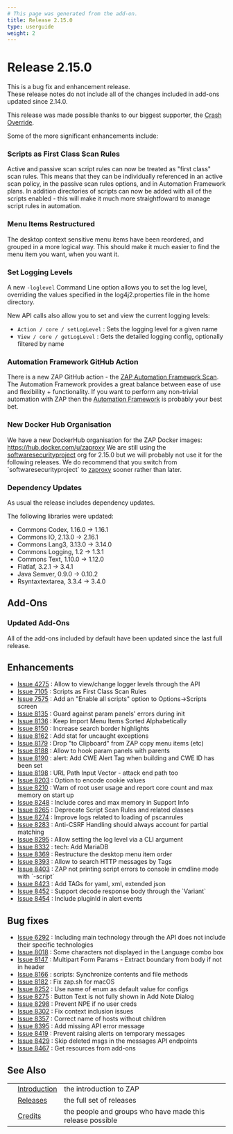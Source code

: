 ```yaml
---
# This page was generated from the add-on.
title: Release 2.15.0
type: userguide
weight: 2
---
```


# Release 2.15.0

This is a bug fix and enhancement release.   
These release notes do not include all of the changes included in add-ons updated since 2.14.0.


This release was made possible thanks to our biggest supporter, the [Crash Override](https://crashoverride.com/?zap=web).


Some of the more significant enhancements include:

### Scripts as First Class Scan Rules

Active and passive scan script rules can now be treated as "first class" scan rules. This means that they can be individually referenced in an active scan policy, in the passive scan rules options, and in Automation Framework plans. In addition directories of scripts can now be added with all of the scripts enabled - this will make it much more straightfoward to manage script rules in automation.

### Menu Items Restructured

The desktop context sensitive menu items have been reordered, and grouped in a more logical way. This should make it much easier to find the menu item you want, when you want it.

### Set Logging Levels

A new `-loglevel` Command Line option allows you to set the log level, overriding the values specified in the log4j2.properties file in the home directory.


New API calls also allow you to set and view the current logging levels:

* `Action / core / setLogLevel` : Sets the logging level for a given name
* `View / core / getLogLevel` : Gets the detailed logging config, optionally filtered by name

### Automation Framework GitHub Action

There is a new ZAP GitHub action - the [ZAP Automation Framework Scan](https://github.com/marketplace/actions/zap-automation-framework-scan). The Automation Framework provides a great balance between ease of use and flexibility + functionality. If you want to perform any non-trivial automation with ZAP then the [Automation Framework](/docs/automate/automation-framework/) is probably your best bet.

### New Docker Hub Organisation

We have a new DockerHub organisation for the ZAP Docker images: https://hub.docker.com/u/zaproxy We are still using the [softwaresecurityproject](https://hub.docker.com/u/softwaresecurityproject) org for 2.15.0 but we will probably not use it for the following releases. We do recommend that you switch from \`softwaresecurityproject\` to [zaproxy](https://hub.docker.com/u/zaproxy) sooner rather than later.

### Dependency Updates

As usual the release includes dependency updates.


The following libraries were updated:

* Commons Codex, 1.16.0 → 1.16.1
* Commons IO, 2.13.0 → 2.16.1
* Commons Lang3, 3.13.0 → 3.14.0
* Commons Logging, 1.2 → 1.3.1
* Commons Text, 1.10.0 → 1.12.0
* Flatlaf, 3.2.1 → 3.4.1
* Java Semver, 0.9.0 → 0.10.2
* Rsyntaxtextarea, 3.3.4 → 3.4.0

## Add-Ons

### Updated Add-Ons

All of the add-ons included by default have been updated since the last full release.

## Enhancements

* [Issue 4275](https://github.com/zaproxy/zaproxy/issues/4275) : Allow to view/change logger levels through the API
* [Issue 7105](https://github.com/zaproxy/zaproxy/issues/7105) : Scripts as First Class Scan Rules
* [Issue 7575](https://github.com/zaproxy/zaproxy/issues/7575) : Add an "Enable all scripts" option to Options-\>Scripts screen
* [Issue 8135](https://github.com/zaproxy/zaproxy/issues/8135) : Guard against param panels' errors during init
* [Issue 8136](https://github.com/zaproxy/zaproxy/issues/8136) : Keep Import Menu Items Sorted Alphabetically
* [Issue 8150](https://github.com/zaproxy/zaproxy/issues/8150) : Increase search border highlights
* [Issue 8162](https://github.com/zaproxy/zaproxy/issues/8162) : Add stat for uncaught exceptions
* [Issue 8179](https://github.com/zaproxy/zaproxy/issues/8179) : Drop "to Clipboard" from ZAP copy menu items (etc)
* [Issue 8188](https://github.com/zaproxy/zaproxy/issues/8188) : Allow to hook param panels with parents
* [Issue 8190](https://github.com/zaproxy/zaproxy/issues/8190) : alert: Add CWE Alert Tag when building and CWE ID has been set
* [Issue 8198](https://github.com/zaproxy/zaproxy/issues/8198) : URL Path Input Vector - attack end path too
* [Issue 8203](https://github.com/zaproxy/zaproxy/issues/8203) : Option to encode cookie values
* [Issue 8210](https://github.com/zaproxy/zaproxy/issues/8210) : Warn of root user usage and report core count and max memory on start up
* [Issue 8248](https://github.com/zaproxy/zaproxy/issues/8248) : Include cores and max memory in Support Info
* [Issue 8265](https://github.com/zaproxy/zaproxy/issues/8265) : Deprecate Script Scan Rules and related classes
* [Issue 8274](https://github.com/zaproxy/zaproxy/issues/8274) : Improve logs related to loading of pscanrules
* [Issue 8283](https://github.com/zaproxy/zaproxy/issues/8283) : Anti-CSRF Handling should always account for partial matching
* [Issue 8295](https://github.com/zaproxy/zaproxy/issues/8295) : Allow setting the log level via a CLI argument
* [Issue 8332](https://github.com/zaproxy/zaproxy/issues/8332) : tech: Add MariaDB
* [Issue 8369](https://github.com/zaproxy/zaproxy/issues/8369) : Restructure the desktop menu item order
* [Issue 8393](https://github.com/zaproxy/zaproxy/issues/8393) : Allow to search HTTP messages by Tags
* [Issue 8403](https://github.com/zaproxy/zaproxy/issues/8403) : ZAP not printing script errors to console in cmdline mode with \`-script\`
* [Issue 8423](https://github.com/zaproxy/zaproxy/issues/8423) : Add TAGs for yaml, xml, extended json
* [Issue 8452](https://github.com/zaproxy/zaproxy/issues/8452) : Support decode response body through the \`Variant\`
* [Issue 8454](https://github.com/zaproxy/zaproxy/issues/8454) : Include pluginId in alert events

## Bug fixes

* [Issue 6292](https://github.com/zaproxy/zaproxy/issues/6292) : Including main technology through the API does not include their specific technologies
* [Issue 8018](https://github.com/zaproxy/zaproxy/issues/8018) : Some characters not displayed in the Language combo box
* [Issue 8147](https://github.com/zaproxy/zaproxy/issues/8147) : Multipart Form Params - Extract boundary from body if not in header
* [Issue 8166](https://github.com/zaproxy/zaproxy/issues/8166) : scripts: Synchronize contents and file methods
* [Issue 8182](https://github.com/zaproxy/zaproxy/issues/8182) : Fix zap.sh for macOS
* [Issue 8252](https://github.com/zaproxy/zaproxy/issues/8252) : Use name of enum as default value for configs
* [Issue 8275](https://github.com/zaproxy/zaproxy/issues/8275) : Button Text is not fully shown in Add Note Dialog
* [Issue 8298](https://github.com/zaproxy/zaproxy/issues/8298) : Prevent NPE if no user creds
* [Issue 8302](https://github.com/zaproxy/zaproxy/issues/8302) : Fix context inclusion issues
* [Issue 8357](https://github.com/zaproxy/zaproxy/issues/8357) : Correct name of hosts without children
* [Issue 8395](https://github.com/zaproxy/zaproxy/issues/8395) : Add missing API error message
* [Issue 8419](https://github.com/zaproxy/zaproxy/issues/8419) : Prevent raising alerts on temporary messages
* [Issue 8429](https://github.com/zaproxy/zaproxy/issues/8429) : Skip deleted msgs in the messages API endpoints
* [Issue 8467](https://github.com/zaproxy/zaproxy/issues/8467) : Get resources from add-ons

## See Also

|   |                                     |                                                           |
|---|-------------------------------------|-----------------------------------------------------------|
|   | [Introduction](/docs/desktop/)      | the introduction to ZAP                                   |
|   | [Releases](/docs/desktop/releases/) | the full set of releases                                  |
|   | [Credits](/docs/desktop/credits/)   | the people and groups who have made this release possible |
